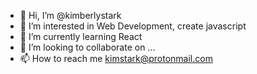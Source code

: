 - 👋 Hi, I’m @kimberlystark
- 👀 I’m interested in Web Development, create javascript
- 🌱 I’m currently learning React
- 💞️ I’m looking to collaborate on ...
- 📫 How to reach me kimstark@protonmail.com

<!---
kimberlystark/kimberlystark is a ✨ special ✨ repository because its `README.md` (this file) appears on your GitHub profile.
You can click the Preview link to take a look at your changes.
--->
